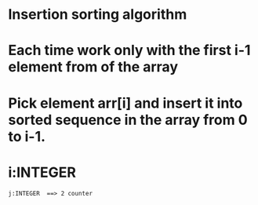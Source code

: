# Insertion sorting algorithm
# Each time work only with the first i-1 element from of the array
# Pick element arr[i] and insert it into sorted sequence in the array from 0 to i-1.
#    i:INTEGER
    j:INTEGER  ==> 2 counter

    
    
